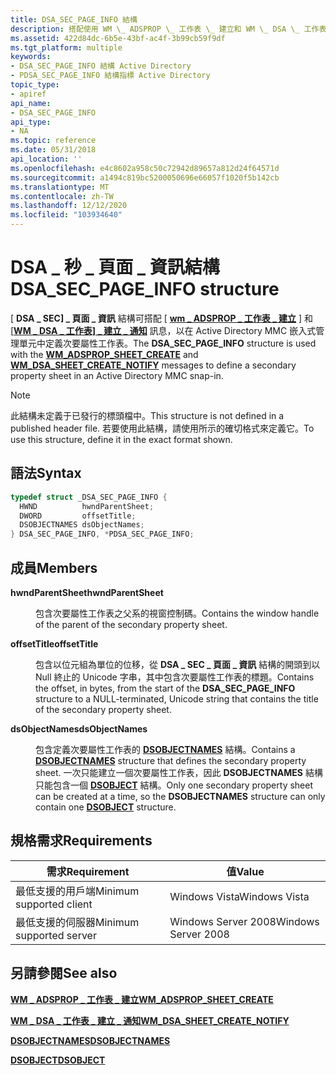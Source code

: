 ```yaml
---
title: DSA_SEC_PAGE_INFO 結構
description: 搭配使用 WM \_ ADSPROP \_ 工作表 \_ 建立和 WM \_ DSA \_ 工作表 \_ 建立 \_ 通知訊息，以在 Active Directory MMC 嵌入式管理單元中定義次要屬性工作表。
ms.assetid: 422d84dc-6b5e-43bf-ac4f-3b99cb59f9df
ms.tgt_platform: multiple
keywords:
- DSA_SEC_PAGE_INFO 結構 Active Directory
- PDSA_SEC_PAGE_INFO 結構指標 Active Directory
topic_type:
- apiref
api_name:
- DSA_SEC_PAGE_INFO
api_type:
- NA
ms.topic: reference
ms.date: 05/31/2018
api_location: ''
ms.openlocfilehash: e4c8602a958c50c72942d89657a812d24f64571d
ms.sourcegitcommit: a1494c819bc5200050696e66057f1020f5b142cb
ms.translationtype: MT
ms.contentlocale: zh-TW
ms.lasthandoff: 12/12/2020
ms.locfileid: "103934640"
---
```

# <a name="dsa_sec_page_info-structure"></a><span data-ttu-id="fba4f-105">DSA \_ 秒 \_ 頁面 \_ 資訊結構</span><span class="sxs-lookup"><span data-stu-id="fba4f-105">DSA\_SEC\_PAGE\_INFO structure</span></span>

<span data-ttu-id="fba4f-106">[ **DSA \_ SEC] \_ 頁面 \_ 資訊** 結構可搭配 [ [**wm \_ ADSPROP \_ 工作表 \_ 建立**](wm-adsprop-sheet-create.md) ] 和 [ [**WM \_ DSA \_ 工作表] \_ 建立 \_ 通知**](wm-dsa-sheet-create-notify.md) 訊息，以在 Active Directory MMC 嵌入式管理單元中定義次要屬性工作表。</span><span class="sxs-lookup"><span data-stu-id="fba4f-106">The **DSA\_SEC\_PAGE\_INFO** structure is used with the [**WM\_ADSPROP\_SHEET\_CREATE**](wm-adsprop-sheet-create.md) and [**WM\_DSA\_SHEET\_CREATE\_NOTIFY**](wm-dsa-sheet-create-notify.md) messages to define a secondary property sheet in an Active Directory MMC snap-in.</span></span>

> [!Note]  
> <span data-ttu-id="fba4f-107">此結構未定義于已發行的標頭檔中。</span><span class="sxs-lookup"><span data-stu-id="fba4f-107">This structure is not defined in a published header file.</span></span> <span data-ttu-id="fba4f-108">若要使用此結構，請使用所示的確切格式來定義它。</span><span class="sxs-lookup"><span data-stu-id="fba4f-108">To use this structure, define it in the exact format shown.</span></span>

 

## <a name="syntax"></a><span data-ttu-id="fba4f-109">語法</span><span class="sxs-lookup"><span data-stu-id="fba4f-109">Syntax</span></span>


```C++
typedef struct _DSA_SEC_PAGE_INFO {
  HWND          hwndParentSheet;
  DWORD         offsetTitle;
  DSOBJECTNAMES dsObjectNames;
} DSA_SEC_PAGE_INFO, *PDSA_SEC_PAGE_INFO;
```



## <a name="members"></a><span data-ttu-id="fba4f-110">成員</span><span class="sxs-lookup"><span data-stu-id="fba4f-110">Members</span></span>

<dl> <dt>

<span data-ttu-id="fba4f-111">**hwndParentSheet**</span><span class="sxs-lookup"><span data-stu-id="fba4f-111">**hwndParentSheet**</span></span>
</dt> <dd>

<span data-ttu-id="fba4f-112">包含次要屬性工作表之父系的視窗控制碼。</span><span class="sxs-lookup"><span data-stu-id="fba4f-112">Contains the window handle of the parent of the secondary property sheet.</span></span>

</dd> <dt>

<span data-ttu-id="fba4f-113">**offsetTitle**</span><span class="sxs-lookup"><span data-stu-id="fba4f-113">**offsetTitle**</span></span>
</dt> <dd>

<span data-ttu-id="fba4f-114">包含以位元組為單位的位移，從 **DSA \_ SEC \_ 頁面 \_ 資訊** 結構的開頭到以 Null 終止的 Unicode 字串，其中包含次要屬性工作表的標題。</span><span class="sxs-lookup"><span data-stu-id="fba4f-114">Contains the offset, in bytes, from the start of the **DSA\_SEC\_PAGE\_INFO** structure to a NULL-terminated, Unicode string that contains the title of the secondary property sheet.</span></span>

</dd> <dt>

<span data-ttu-id="fba4f-115">**dsObjectNames**</span><span class="sxs-lookup"><span data-stu-id="fba4f-115">**dsObjectNames**</span></span>
</dt> <dd>

<span data-ttu-id="fba4f-116">包含定義次要屬性工作表的 [**DSOBJECTNAMES**](/windows/desktop/api/Dsclient/ns-dsclient-dsobjectnames) 結構。</span><span class="sxs-lookup"><span data-stu-id="fba4f-116">Contains a [**DSOBJECTNAMES**](/windows/desktop/api/Dsclient/ns-dsclient-dsobjectnames) structure that defines the secondary property sheet.</span></span> <span data-ttu-id="fba4f-117">一次只能建立一個次要屬性工作表，因此 **DSOBJECTNAMES** 結構只能包含一個 [**DSOBJECT**](/windows/desktop/api/Dsclient/ns-dsclient-dsobject) 結構。</span><span class="sxs-lookup"><span data-stu-id="fba4f-117">Only one secondary property sheet can be created at a time, so the **DSOBJECTNAMES** structure can only contain one [**DSOBJECT**](/windows/desktop/api/Dsclient/ns-dsclient-dsobject) structure.</span></span>

</dd> </dl>

## <a name="requirements"></a><span data-ttu-id="fba4f-118">規格需求</span><span class="sxs-lookup"><span data-stu-id="fba4f-118">Requirements</span></span>



| <span data-ttu-id="fba4f-119">需求</span><span class="sxs-lookup"><span data-stu-id="fba4f-119">Requirement</span></span> | <span data-ttu-id="fba4f-120">值</span><span class="sxs-lookup"><span data-stu-id="fba4f-120">Value</span></span> |
|-------------------------------------|--------------------------------|
| <span data-ttu-id="fba4f-121">最低支援的用戶端</span><span class="sxs-lookup"><span data-stu-id="fba4f-121">Minimum supported client</span></span><br/> | <span data-ttu-id="fba4f-122">Windows Vista</span><span class="sxs-lookup"><span data-stu-id="fba4f-122">Windows Vista</span></span><br/>       |
| <span data-ttu-id="fba4f-123">最低支援的伺服器</span><span class="sxs-lookup"><span data-stu-id="fba4f-123">Minimum supported server</span></span><br/> | <span data-ttu-id="fba4f-124">Windows Server 2008</span><span class="sxs-lookup"><span data-stu-id="fba4f-124">Windows Server 2008</span></span><br/> |



## <a name="see-also"></a><span data-ttu-id="fba4f-125">另請參閱</span><span class="sxs-lookup"><span data-stu-id="fba4f-125">See also</span></span>

<dl> <dt>

[<span data-ttu-id="fba4f-126">**WM \_ ADSPROP \_ 工作表 \_ 建立**</span><span class="sxs-lookup"><span data-stu-id="fba4f-126">**WM\_ADSPROP\_SHEET\_CREATE**</span></span>](wm-adsprop-sheet-create.md)
</dt> <dt>

[<span data-ttu-id="fba4f-127">**WM \_ DSA \_ 工作表 \_ 建立 \_ 通知**</span><span class="sxs-lookup"><span data-stu-id="fba4f-127">**WM\_DSA\_SHEET\_CREATE\_NOTIFY**</span></span>](wm-dsa-sheet-create-notify.md)
</dt> <dt>

[<span data-ttu-id="fba4f-128">**DSOBJECTNAMES**</span><span class="sxs-lookup"><span data-stu-id="fba4f-128">**DSOBJECTNAMES**</span></span>](/windows/desktop/api/Dsclient/ns-dsclient-dsobjectnames)
</dt> <dt>

[<span data-ttu-id="fba4f-129">**DSOBJECT**</span><span class="sxs-lookup"><span data-stu-id="fba4f-129">**DSOBJECT**</span></span>](/windows/desktop/api/Dsclient/ns-dsclient-dsobject)
</dt> </dl>

 

 





